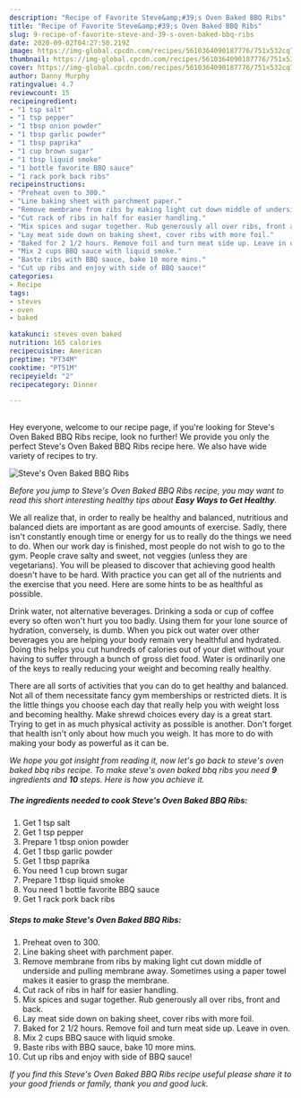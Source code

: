 ```yaml
---
description: "Recipe of Favorite Steve&amp;#39;s Oven Baked BBQ Ribs"
title: "Recipe of Favorite Steve&amp;#39;s Oven Baked BBQ Ribs"
slug: 9-recipe-of-favorite-steve-and-39-s-oven-baked-bbq-ribs
date: 2020-09-02T04:27:50.219Z
image: https://img-global.cpcdn.com/recipes/5610364090187776/751x532cq70/steves-oven-baked-bbq-ribs-recipe-main-photo.jpg
thumbnail: https://img-global.cpcdn.com/recipes/5610364090187776/751x532cq70/steves-oven-baked-bbq-ribs-recipe-main-photo.jpg
cover: https://img-global.cpcdn.com/recipes/5610364090187776/751x532cq70/steves-oven-baked-bbq-ribs-recipe-main-photo.jpg
author: Danny Murphy
ratingvalue: 4.7
reviewcount: 15
recipeingredient:
- "1 tsp salt"
- "1 tsp pepper"
- "1 tbsp onion powder"
- "1 tbsp garlic powder"
- "1 tbsp paprika"
- "1 cup brown sugar"
- "1 tbsp liquid smoke"
- "1 bottle favorite BBQ sauce"
- "1 rack pork back ribs"
recipeinstructions:
- "Preheat oven to 300."
- "Line baking sheet with parchment paper."
- "Remove membrane from ribs by making light cut down middle of underside and pulling membrane away. Sometimes using a paper towel makes it easier to grasp the membrane."
- "Cut rack of ribs in half for easier handling."
- "Mix spices and sugar together. Rub generously all over ribs, front and back."
- "Lay meat side down on baking sheet, cover ribs with more foil."
- "Baked for 2 1/2 hours. Remove foil and turn meat side up. Leave in oven."
- "Mix 2 cups BBQ sauce with liquid smoke."
- "Baste ribs with BBQ sauce, bake 10 more mins."
- "Cut up ribs and enjoy with side of BBQ sauce!"
categories:
- Recipe
tags:
- steves
- oven
- baked

katakunci: steves oven baked 
nutrition: 165 calories
recipecuisine: American
preptime: "PT34M"
cooktime: "PT51M"
recipeyield: "2"
recipecategory: Dinner

---
```

<br>
Hey everyone, welcome to our recipe page, if you're looking for Steve&#39;s Oven Baked BBQ Ribs recipe, look no further! We provide you only the perfect Steve&#39;s Oven Baked BBQ Ribs recipe here. We also have wide variety of recipes to try.
<br>


![Steve&#39;s Oven Baked BBQ Ribs](https://img-global.cpcdn.com/recipes/5610364090187776/751x532cq70/steves-oven-baked-bbq-ribs-recipe-main-photo.jpg)

<i>Before you jump to Steve&#39;s Oven Baked BBQ Ribs recipe, you may want to read this short interesting healthy tips about <strong>Easy Ways to Get Healthy</strong>.</i>

We all realize that, in order to really be healthy and balanced, nutritious and balanced diets are important as are good amounts of exercise. Sadly, there isn't constantly enough time or energy for us to really do the things we need to do. When our work day is finished, most people do not wish to go to the gym. People crave salty and sweet, not veggies (unless they are vegetarians). You will be pleased to discover that achieving good health doesn't have to be hard. With practice you can get all of the nutrients and the exercise that you need. Here are some hints to be as healthful as possible.

Drink water, not alternative beverages. Drinking a soda or cup of coffee every so often won't hurt you too badly. Using them for your lone source of hydration, conversely, is dumb. When you pick out water over other beverages you are helping your body remain very healthful and hydrated. Doing this helps you cut hundreds of calories out of your diet without your having to suffer through a bunch of gross diet food. Water is ordinarily one of the keys to really reducing your weight and becoming really healthy.

There are all sorts of activities that you can do to get healthy and balanced. Not all of them necessitate fancy gym memberships or restricted diets. It is the little things you choose each day that really help you with weight loss and becoming healthy. Make shrewd choices every day is a great start. Trying to get in as much physical activity as possible is another. Don't forget that health isn't only about how much you weigh. It has more to do with making your body as powerful as it can be. 


<i>We hope you got insight from reading it, now let's go back to steve&#39;s oven baked bbq ribs recipe. To make steve&#39;s oven baked bbq ribs you need <strong>9</strong> ingredients and <strong>10</strong> steps. Here is how you achieve it.
</i>

##### The ingredients needed to cook Steve&#39;s Oven Baked BBQ Ribs:

1. Get 1 tsp salt
1. Get 1 tsp pepper
1. Prepare 1 tbsp onion powder
1. Get 1 tbsp garlic powder
1. Get 1 tbsp paprika
1. You need 1 cup brown sugar
1. Prepare 1 tbsp liquid smoke
1. You need 1 bottle favorite BBQ sauce
1. Get 1 rack pork back ribs


##### Steps to make Steve&#39;s Oven Baked BBQ Ribs:

1. Preheat oven to 300.
1. Line baking sheet with parchment paper.
1. Remove membrane from ribs by making light cut down middle of underside and pulling membrane away. Sometimes using a paper towel makes it easier to grasp the membrane.
1. Cut rack of ribs in half for easier handling.
1. Mix spices and sugar together. Rub generously all over ribs, front and back.
1. Lay meat side down on baking sheet, cover ribs with more foil.
1. Baked for 2 1/2 hours. Remove foil and turn meat side up. Leave in oven.
1. Mix 2 cups BBQ sauce with liquid smoke.
1. Baste ribs with BBQ sauce, bake 10 more mins.
1. Cut up ribs and enjoy with side of BBQ sauce!


<i>If you find this Steve&#39;s Oven Baked BBQ Ribs recipe useful please share it to your good friends or family, thank you and good luck.</i>
